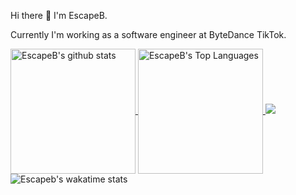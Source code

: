 Hi there 👋 I'm EscapeB.

Currently I'm working as a software engineer at ByteDance TikTok.

<a href="https://github.com/EscapeB" target="_blank" rel="noopener noreferrer nofollow">
  <img height=200 align="center" src="https://github-readme-stats.vercel.app/api?username=escapeb&show_icons=true&icon_color=0366d6&bg_color=ffffff&hide_title=true&hide=stars&include_all_commits=true&show=prs_merged,prs_merged_percentage" alt="EscapeB's github stats"/>
</a>

<a href="https://github.com/EscapeB" target="_blank" rel="noopener noreferrer nofollow">
  <img height=200 align="center" src="https://github-readme-stats.vercel.app/api/top-langs/?username=escapeb&show_icons=true&layout=compact" alt="EscapeB's Top Languages"/>
</a>

<img src="https://wakatime.com/badge/user/dd65c81e-f137-4b42-b56b-316233dbf6b5.svg"/>

<img align="center" src="https://github-readme-stats.vercel.app/api/wakatime?username=escapeb&layout=compact" alt="Escapeb's wakatime stats"/>

